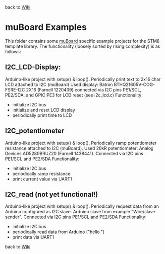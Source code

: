 back to [Wiki](https://github.com/gicking/STM8_templates/wiki)


muBoard Examples
=================

This folder contains some [muBoard](https://frosch.piandmore.de//de/pam9/call/public-media/event_media/160611_Vortrag_Interpreter.pdf) specific example projects for
the STM8 template library. The functionality (loosely sorted by 
rising complexity) is as follows:

I2C_LCD-Display: 
----------
  Arduino-like project with setup() & loop().
  Periodically print text to 2x16 char LCD attached to I2C (muBoard)
  Used display: Batron BTHQ21605V-COG-FSRE-I2C 2X16 (Farnell 1220409)
  connected via I2C pins PE1/SCL, PE2/SDA, and GPIO PE3 for LCD reset (see i2c_lcd.c)
  Functionality:
 - initialize I2C bus
 - initialize and reset LCD display
 - periodically print time to LCD  


I2C_potentiometer
----------
  Arduino-like project with setup() & loop().
  Periodically ramp potentiometer resistance attached to I2C (muBoard).
  Used 20kR potentiometer: Analog Devices AD5280BRUZ20 (Farnell 1438441).
  Connected via I2C pins PE1/SCL and PE2/SDA
  Functionality:
 - initialize I2C bus
 - periodically ramp resistance
 - print current value via UART1  


I2C_read (**not yet functional!**)
----------
  Arduino-like project with setup() & loop().
  Periodically request data from an Arduino configured as I2C slave.
  Arduino slave from example "Wire/slave sender".
  Connected via I2C pins PE1/SCL and PE2/SDA
  Functionality:
 - initialize I2C bus
 - periodically read data from Arduino ("hello ")
 - print data via UART1  


back to [Wiki](https://github.com/gicking/STM8_templates/wiki)

